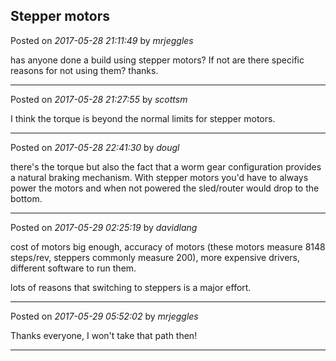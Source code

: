 ## Stepper motors
Posted on *2017-05-28 21:11:49* by *mrjeggles*

has anyone done a build using stepper motors? If not are there specific reasons for not using them?
thanks.

---

Posted on *2017-05-28 21:27:55* by *scottsm*

I think the torque is beyond the normal limits for stepper motors.

---

Posted on *2017-05-28 22:41:30* by *dougl*

there's the torque but also the fact that a worm gear configuration provides a natural braking mechanism. With stepper motors you'd have to always power the motors and when not powered the sled/router would drop to the bottom.

---

Posted on *2017-05-29 02:25:19* by *davidlang*

cost of motors big enough, accuracy of motors (these motors measure 8148 steps/rev, steppers commonly measure 200), more expensive drivers, different software to run them.

lots of reasons that switching to steppers is a major effort.

---

Posted on *2017-05-29 05:52:02* by *mrjeggles*

Thanks everyone, I won't take that path then!

---

